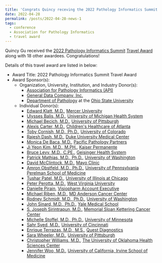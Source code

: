 ```yaml
---
title: 'Congrats Quincy receving the 2022 Pathology Informatics Summit Travel Award'
date: 2022-04-28
permalink: /posts/2022-04-28-news-1
tags:
  - conference
  - Association for Pathology Informatics
  - travel award
---
```


Quincy Gu received the [2022 Pathology Informatics Summit](https://www.pathologyinformatics.org/pathology-informatics-summit) [Travel Award](https://www.pathologyinformatics.org/travel-awardees-2022) along with 18 other awardees. Congratulations!

Details of this travel award are listed in below:
  * Award Title: 2022 Pathology Informatics Summit Travel Award
  * Award Sponsor(s): 
    * Organization, University, Institution, and Industry Donor(s): 
      * [Association for Pathology Informatics (API)](https://www.pathologyinformatics.org)
      * [General Data Company, Inc.](https://www.general-data.com)
      * [Department of Pathology](https://pathology.osu.edu) at the [Ohio State University](https://www.osu.edu)
    * Individual Donor(s):
      * [Edward Klatt, M.D.](https://medicine.mercer.edu/faculty/directory/edward-klatt/), [Mercer University](https://www.mercer.edu)
      * [Ulysses Balis, M.D.](https://www.uofmhealth.org/profile/1464/ulysses-gregory-john-balis-md), [University of Michigan Health System](https://www.uofmhealth.org)
      * [Michael Becich, M.D.](https://www.dbmi.pitt.edu/person/michael-j-becich-md-phd), [University of Pittsburgh](https://www.pitt.edu)
      * [Alexis Carter, M.D.](https://www.choa.org/doctors/alexis-byrne-carter), [Children's Healthcare of Atlanta](https://www.choa.org)
      * [Toby Cornish, M.D., Ph.D.](https://som.ucdenver.edu/Profiles/Faculty/Profile/23945), [University of Colorado](http://www.cu.edu/regents/)
      * [Rajesh Dash, M.D.](https://www.dukehealth.org/find-doctors-physicians/rajesh-c-dash-md), [Duke University Medical Center](https://www.dukehealth.org)
      * [Monica De Baca, M.D.](http://www.pacificpathologypartners.com/profiles/pathologist/monica-e-de-baca-md-pathologist), [Pacific Pathology Partners](http://www.pacificpathologypartners.com)
      * [Ji Yeon Kim, M.D., M.PH.](https://healthy.kaiserpermanente.org/southern-california/physicians/jiyeon-kim-0014909), [Kaiser Permanente](https://healthy.kaiserpermanente.org/southern-california/front-door)
      * [Bruce Levy, M.D., C.PE.](https://www.geisinger.edu/research/research-at-geisinger/find-an-investigator/2018/04/04/13/27/bruce-levy), [Geisinger Health System](https://www.geisinger.edu/research)
      * [Patrick Mathias, M.D., Ph.D.](https://www.uwmedicine.org/bios/patrick-mathias), [University of Washington](https://www.washington.edu)
      * [David McClintock, M.D.](https://www.linkedin.com/in/david-mcclintock-78a82676/), [Mayo Clinic](https://www.mayoclinic.org)
      * [Amron Obstfeld, M.D., Ph.D.](http://pathology.med.upenn.edu/department/people/267/amrom-obstfeld), [University of Pennsylvania Perelman School of Medicine](https://www.med.upenn.edu)
      * [Tushar Patel, M.D.](https://pathology.uic.edu/directory/tushar-patel-md/), [University of Illinois at Chicago](https://www.uic.edu)
      * [Peter Perotta, M.D.](https://directory.hsc.wvu.edu/Profile/31313), [West Virginia University](https://www.wvu.edu)
      * [Danielle Pirain](https://www.linkedin.com/in/danielle-deroy-pirain-mt-ascp-3824728a/), [Visiopharm Account Executive](https://visiopharm.com)
      * [Michael Riben, M.D.](https://faculty.mdanderson.org/profiles/michael_riben.html), [MD Anderson Cancer Center](https://www.mdanderson.org/?_ga=2.179532653.81711013.1651191303-1176538413.1651191303)
      * [Rodney Schmidt, M.D., Ph.D.](https://dlmp.uw.edu/faculty/schmidt), [University of Washington](https://www.washington.edu)
      * [John Sinard, M.D., Ph.D.](https://medicine.yale.edu/profile/john_sinard/), [Yale Medical School](https://medicine.yale.edu)
      * [S. Joseph Sirintrapun, M.D.](https://www.mskcc.org/cancer-care/doctors/sahussapont-sirintrapun), [Memorial Sloan Kettering Cancer Center](https://www.mskcc.org)
      * [Michelle Stoffel, M.D., Ph.D.](https://med.umn.edu/bio/lab-med-and-pathology-faculty/michelle-stoffel), [University of Minnesota](https://twin-cities.umn.edu)
      * [Sahr Syed, M.D.](https://researchdirectory.uc.edu/p/ahmadsy), [University of Cincinnati](https://www.uc.edu)
      * [Enrique Terrazas, M.D., M.S.](https://www.questdiagnostics.com/healthcare-professionals/clinical-experts-education/clinical-experts/e-terrazas), [Quest Diagnostics](https://www.questdiagnostics.com)
      * [Sara Wheeler, M.D.](https://path.upmc.edu/personnel/Faculty/Wheeler.htm), [University of Pittsburgh](https://www.pitt.edu)
      * [Christopher Williams, M.D.](https://www.linkedin.com/in/chris-williams-5045774/), [The University of Oklahoma Health Sciences Center](https://www.ou.edu/admissions/academics/hsc)
      * [Jennifer Woo, M.D.](http://www.ucihealth.org/find-a-doctor/w/jennifer-s-woo), [University of California, Irvine School of Medicine](http://www.ucihealth.org)